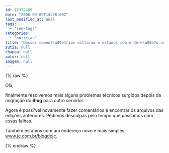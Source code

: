 ```yaml
---
id: 12372409
date: "2006-09-09T14:58:00Z"
last_modified_at: null
tags:
  - "sem-tags"
categories:
  - "noticias"
title: "Nossos coment\u00e1rios voltaram e estamos com endere\u00e7o novo"
sutia: null
chapeu: null
autor: null
imagem: null
---
```

{% raw %}
<p><P>Olá,</P></p>
<p><P>finalmente resolvemos mais alguns problemas técnicos surgidos depois da migração do <STRONG>Blog</STRONG> para outro servidor.</P></p>
<p><P>Agora é poss?vel novamente fazer comentários e encontrar os arquivos das edições anteriores. Pedimos desculpas pelo tempo que passamos com essas falhas.</P></p>
<p><P>Também estamos com um endereço novo e mais simples: <A href=\"https://www.jc.com.br/blogdojc\">www.jc.com.br/blogdojc</A>.</P> </p>
{% endraw %}